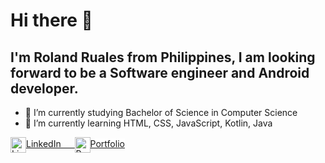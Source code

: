  # Hi there 👋
 
 ## I'm Roland Ruales from Philippines, I am looking forward to be a Software engineer and Android developer.

- 🎯 I’m currently studying Bachelor of Science in Computer Science
- 🚀 I’m currently learning HTML, CSS, JavaScript, Kotlin, Java

<a href="https://www.linkedin.com/in/roland-ruales/">
 <img src="https://img.icons8.com/color/256/linkedin.png" align="center" width="25px" alt="LinkedIn">LinkedIn &emsp;
</a>

<a href="https://www.linkedin.com/in/roland-ruales/">
 <span style="background-color:white"><img src="https://img.icons8.com/color/256/web.png" align="center" width="25px" alt="Portfolio">Portfolio</span>
</a>
